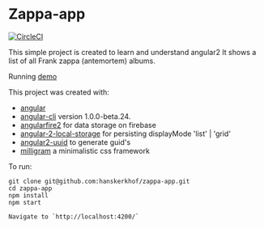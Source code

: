 # Zappa-app

[![CircleCI](https://circleci.com/gh/hanskerkhof/zappa-app-ng2/tree/master.svg?style=shield)](https://circleci.com/gh/hanskerkhof/zappa-app-ng2/tree/master)

This simple project is created to learn and understand angular2
It shows a list of all Frank zappa (antemortem) albums.

Running [demo](https://hanskerkhof.github.io/zappa-app-ng2)

This project was created with:
- [angular](https://github.com/angular/angular)
- [angular-cli](https://github.com/angular/angular-cli) version 1.0.0-beta.24.
- [angularfire2](https://github.com/angular/angularfire2) for data storage on firebase
- [angular-2-local-storage](https://github.com/phenomnomnominal/angular-2-local-storage) for persisting displayMode 'list' | 'grid'
- [angular2-uuid](https://github.com/wulfsolter/angular2-uuid) to generate guid's
- [milligram](https://milligram.github.io/) a minimalistic css framework


To run:

    git clone git@github.com:hanskerkhof/zappa-app.git
    cd zappa-app
    npm install
    npm start

    Navigate to `http://localhost:4200/`



